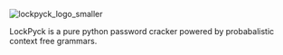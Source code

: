 ![lockpyck_logo_smaller](https://cloud.githubusercontent.com/assets/14338983/13874479/91d9ecb4-ecce-11e5-9b58-1541fbe33d6b.png)

LockPyck is a pure python password cracker powered by probabalistic context free grammars.
